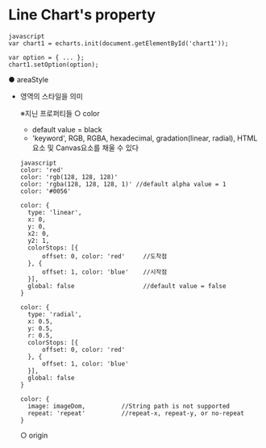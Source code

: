 # Line Chart's property
```
javascript
var chart1 = echarts.init(document.getElementById('chart1'));

var option = { ... };
chart1.setOption(option);
```

● areaStyle
- 영역의 스타일을 의미

  ※지닌 프로퍼티들
    ○ color
    - default value = black
    - 'keyword', RGB, RGBA, hexadecimal, gradation(linear, radial), HTML요소 및 Canvas요소를 채울 수 있다
    ```
    javascript
    color: 'red'
    color: 'rgb(128, 128, 128)'
    color: 'rgba(128, 128, 128, 1)' //default alpha value = 1
    color: '#0056'
    
    color: {
      type: 'linear',
      x: 0,
      y: 0,
      x2: 0,
      y2: 1,
      colorStops: [{
          offset: 0, color: 'red'     //도착점
      }, {
          offset: 1, color: 'blue'    //시작점
      }],
      global: false                   //default value = false
    }
    
    color: {
      type: 'radial',
      x: 0.5,
      y: 0.5,
      r: 0.5,
      colorStops: [{
          offset: 0, color: 'red'
      }, {
          offset: 1, color: 'blue'
      }],
      global: false
    }
    
    color: {
      image: imageDom,          //String path is not supported
      repeat: 'repeat'          //repeat-x, repeat-y, or no-repeat
    }
    ```
    
    
    ○ origin
    
